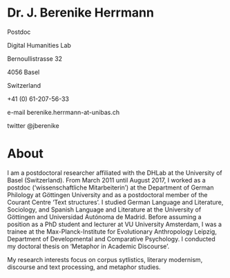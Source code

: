 # Dr. J. Berenike Herrmann

Postdoc

Digital Humanities Lab

Bernoullistrasse 32

4056 Basel

Switzerland


+41 (0) 61-207-56-33

e-mail berenike.herrmann-at-unibas.ch

twitter @jberenike

# About

I am a postdoctoral researcher affiliated with the DHLab at the University of Basel (Switzerland). 
From March 2011 until August 2017, I worked as a postdoc (‘wissenschaftliche Mitarbeiterin’) at the Department of German Philology at Göttingen University and as a postdoctoral member of the Courant Centre ‘Text structures’. 
I studied German Language and Literature, Sociology, and Spanish Language and Literature at the University of Göttingen and Universidad Autónoma de Madrid. 
Before assuming a position as a PhD student and lecturer at VU University Amsterdam, I  was a trainee at the Max-Planck-Institute for Evolutionary Anthropology Leipzig, Department of Developmental and Comparative Psychology. 
I conducted my doctoral thesis on ‘Metaphor in Academic Discourse’.

My research interests focus on corpus sytlistics, literary modernism, discourse and text processing, and metaphor studies.
